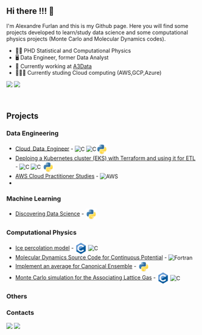 ## Hi there !!! 👋

I'm Alexandre Furlan and this is my Github page. Here you will find some projects developed to learn/study data science and some computational physics projects (Monte Carlo and Molecular Dynamics codes).
  
- 🧔🏻 PHD Statistical and Computational Physics
- 🖥 Data Engineer, former Data Analyst 
- 🏢 Currently working at [A3Data](https://github.com/orgs/A3Data/teams)  
- 🧑🏽‍🎓 Currently studing Cloud computing (AWS,GCP,Azure) 

<div>
  <img height="140em" src="https://github-readme-stats.vercel.app/api?username=apfurlan&show_icon=true&theme=prussian&include_all_commits=true&count_private=true"/> 
  <img height="140em" src="https://github-readme-stats.vercel.app/api/top-langs/?username=apfurlan&layout=compact&langs_count=16&theme=prussian"/> 
</div>

&nbsp;

 <!--
<div style="display: inline_block">
<b>Languages<b> :  &nbsp; &nbsp; <img align="center" alt="Fortran" height="50" width="50" src="https://upload.wikimedia.org/wikipedia/commons/thumb/b/b8/Fortran_logo.svg/255px-Fortran_logo.svg.png">
  <img align="center" alt="Python" height="50" width="50" src="https://raw.githubusercontent.com/devicons/devicon/master/icons/python/python-original.svg">
  <img align="center" alt="C" height="50" width="50" src="https://raw.githubusercontent.com/devicons/devicon/master/icons/c/c-original.svg">
  <img align="center" alt="C" height="50" width="50" src="https://images.vexels.com/media/users/3/166253/isolated/preview/14bc03b7b1c2c4e2656fd4c0a981cbbc-icone-da-linguagem-de-programacao-cpp.png">
  <img align="center" alt="C" height="50" width="50" src="https://symbols.getvecta.com/stencil_28/61_sql-database-generic.90b41636a8.svg">
  </div>
  &nbsp;
  <div style="display: inline_block">
  <b>Technologies<b> :  &nbsp; &nbsp;<img align="center" alt="C" height="50" width="50" src="https://www.instana.com/media/01_INSTANA_IconSet_ApacheSpark.svg">
  <img align="center" alt="C" height="50" width="50" src="https://seeklogo.com/images/A/airflow-logo-A19E5B6709-seeklogo.com.png">
  <img align="center" alt="C" height="50" width="50" src="https://cdn.icon-icons.com/icons2/2107/PNG/512/file_type_terraform_icon_130125.png">
  <img align="center" alt="C" height="50" width="65" src="https://upload.wikimedia.org/wikipedia/commons/thumb/0/05/Scikit_learn_logo_small.svg/260px-Scikit_learn_logo_small.svg.png">
  <img align="center" alt="C" height="50" width="50" src="https://upload.wikimedia.org/wikipedia/commons/thumb/2/2d/Tensorflow_logo.svg/115px-Tensorflow_logo.svg.png">
  </div>
-->

## Projects
### Data Engineering
- [Cloud_Data_Engineer](https://github.com/apfurlan/Cloud_Data_Engineer) - <img align="center" alt="C" height="30" width="30" src="https://symbols.getvecta.com/stencil_28/61_sql-database-generic.90b41636a8.svg"> <img align="center" alt="C" height="30" width="30" src="https://www.instana.com/media/01_INSTANA_IconSet_ApacheSpark.svg"><img align="center" alt="Python" height="30" width="30" src="https://raw.githubusercontent.com/devicons/devicon/master/icons/python/python-original.svg">
- [Deploing a Kubernetes cluster (EKS) with Terraform and using it for ETL](https://github.com/apfurlan/terraform_AWS_k8s_airflow_supserset) - <img align="center" alt="C" height="30" width="30" src="https://cdn.icon-icons.com/icons2/2107/PNG/512/file_type_terraform_icon_130125.png"> <img align="center" alt="C" height="30" width="30" src="https://seeklogo.com/images/A/airflow-logo-A19E5B6709-seeklogo.com.png"> <img align="center" alt="Python" height="30" width="30" src="https://raw.githubusercontent.com/devicons/devicon/master/icons/python/python-original.svg">
- [AWS Cloud Practitioner Studies](https://github.com/apfurlan/AWS_Cloud_Practitioner_Studies) - <img align="center" alt="AWS" height="30" width="40" src="https://upload.wikimedia.org/wikipedia/commons/thumb/5/5c/AWS_Simple_Icons_AWS_Cloud.svg/768px-AWS_Simple_Icons_AWS_Cloud.svg.png?20191001220601">
- 
### Machine Learning
- [Discovering Data Science](https://github.com/apfurlan/CursoDDS) -  <img align="center" alt="Python" height="30" width="30" src="https://raw.githubusercontent.com/devicons/devicon/master/icons/python/python-original.svg"> 

### Computational Physics
- [Ice percolation model](https://github.com/apfurlan/ice_percolation_model) - <img align="center" alt="C" height="30" width="30" src="https://raw.githubusercontent.com/devicons/devicon/master/icons/c/c-original.svg"> <img align="center" alt="C" height="30" width="30" src="https://images.vexels.com/media/users/3/166253/isolated/preview/14bc03b7b1c2c4e2656fd4c0a981cbbc-icone-da-linguagem-de-programacao-cpp.png">
- [Molecular Dynamics Source Code for Continuous Potential](https://github.com/apfurlan/molecular_dynamics_cpot) - <img align="center" alt="Fortran" height="30" width="30" src="https://upload.wikimedia.org/wikipedia/commons/thumb/b/b8/Fortran_logo.svg/255px-Fortran_logo.svg.png">
- [Implement an average for Canonical Ensemble](https://github.com/apfurlan/canonical_average) - <img align="center" alt="Python" height="30" width="30" src="https://raw.githubusercontent.com/devicons/devicon/master/icons/python/python-original.svg">
- [Monte Carlo simulation for the Associating Lattice Gas](https://github.com/apfurlan/MonteCarloCodes) - <img align="center" alt="C" height="30" width="30" src="https://raw.githubusercontent.com/devicons/devicon/master/icons/c/c-original.svg"> <img align="center" alt="C" height="30" width="30" src="https://images.vexels.com/media/users/3/166253/isolated/preview/14bc03b7b1c2c4e2656fd4c0a981cbbc-icone-da-linguagem-de-programacao-cpp.png">
### Others

### Contacts

<div>
<a href = "mailto:alexandrepfurlan@gmail.com"><img src="https://img.shields.io/badge/-Gmail-%23333?style=for-the-badge&logo=gmail&logoColor=white" target="_blank"></a>  
<a href="linkedin.com/in/alexandre-furlan-b69251120" target="_blank"><img src="https://img.shields.io/badge/-LinkedIn-%230077B5?style=for-the-badge&logo=linkedin&logoColor=white" target="_blank"></a>
</div>
